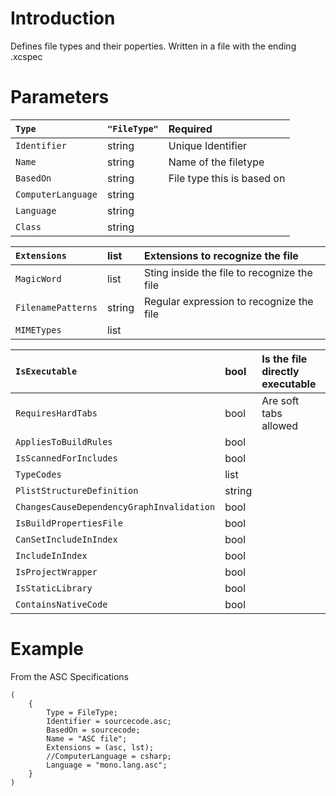 

# Introduction #

Defines file types and their poperties. Written in a file with the ending .xcspec

# Parameters #

| `Type` | `"FileType"` | Required |
|:-------|:-------------|:---------|
| `Identifier` | string       | Unique Identifier  |
| `Name` | string       | Name of the filetype |
| `BasedOn` | string       | File type this is based on |
| `ComputerLanguage` | string       |          |
| `Language` | string       |          |
| `Class` | string       |          |

| `Extensions` | list | Extensions to recognize the file |
|:-------------|:-----|:---------------------------------|
| `MagicWord`  | list | Sting inside the file to recognize the file |
| `FilenamePatterns` | string | Regular expression to recognize the file |
| `MIMETypes`  | list |                                  |

| `IsExecutable` | bool | Is the file directly executable |
|:---------------|:-----|:--------------------------------|
| `RequiresHardTabs` | bool | Are soft tabs allowed           |
| `AppliesToBuildRules` | bool |                                 |
| `IsScannedForIncludes` | bool |                                 |
| `TypeCodes`    | list |                                 |
| `PlistStructureDefinition` | string |                                 |
| `ChangesCauseDependencyGraphInvalidation` | bool |                                 |
| `IsBuildPropertiesFile` | bool |                                 |
| `CanSetIncludeInIndex` | bool |                                 |
| `IncludeInIndex` | bool |                                 |
| `IsProjectWrapper` | bool |                                 |
| `IsStaticLibrary` | bool |                                 |
| `ContainsNativeCode` | bool |                                 |


# Example #

From the ASC Specifications
```
(
	{
		Type = FileType;
		Identifier = sourcecode.asc;
		BasedOn = sourcecode;
		Name = "ASC file";
		Extensions = (asc, lst);
		//ComputerLanguage = csharp;
		Language = "mono.lang.asc";
	}
)
```
